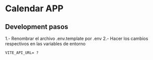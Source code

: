 # Calendar APP

## Development pasos

1.- Renombrar el archivo .env.template por .env
2.- Hacer los cambios respectivos en las variables de entorno


```
VITE_API_URL= ?

```
